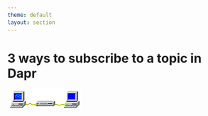 ```yaml
---
theme: default
layout: section
---
```


# 3 ways to subscribe to a topic in Dapr

![Win Pub/Sub Animation](.demo/slides/images/win-pubsub-x100.gif)